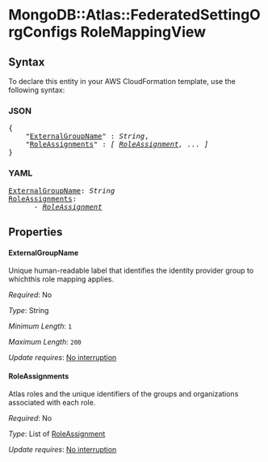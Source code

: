 # MongoDB::Atlas::FederatedSettingOrgConfigs RoleMappingView

## Syntax

To declare this entity in your AWS CloudFormation template, use the following syntax:

### JSON

<pre>
{
    "<a href="#externalgroupname" title="ExternalGroupName">ExternalGroupName</a>" : <i>String</i>,
    "<a href="#roleassignments" title="RoleAssignments">RoleAssignments</a>" : <i>[ <a href="roleassignment.md">RoleAssignment</a>, ... ]</i>
}
</pre>

### YAML

<pre>
<a href="#externalgroupname" title="ExternalGroupName">ExternalGroupName</a>: <i>String</i>
<a href="#roleassignments" title="RoleAssignments">RoleAssignments</a>: <i>
      - <a href="roleassignment.md">RoleAssignment</a></i>
</pre>

## Properties

#### ExternalGroupName

Unique human-readable label that identifies the identity provider group to whichthis role mapping applies.

_Required_: No

_Type_: String

_Minimum Length_: <code>1</code>

_Maximum Length_: <code>200</code>

_Update requires_: [No interruption](https://docs.aws.amazon.com/AWSCloudFormation/latest/UserGuide/using-cfn-updating-stacks-update-behaviors.html#update-no-interrupt)

#### RoleAssignments

Atlas roles and the unique identifiers of the groups and organizations associated with each role.

_Required_: No

_Type_: List of <a href="roleassignment.md">RoleAssignment</a>

_Update requires_: [No interruption](https://docs.aws.amazon.com/AWSCloudFormation/latest/UserGuide/using-cfn-updating-stacks-update-behaviors.html#update-no-interrupt)

